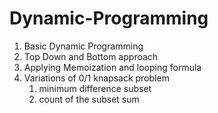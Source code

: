 # Dynamic-Programming
1. Basic Dynamic Programming
2. Top Down and Bottom approach
3. Applying Memoization and looping formula
4. Variations of 0/1 knapsack problem
   1. minimum difference subset 
   2. count of the subset sum
